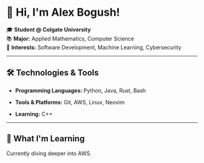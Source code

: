 # 👋 Hi, I'm Alex Bogush!

🎓 **Student @ Colgate University**  
📚 **Major:** Applied Mathematics, Computer Science  
🔬 **Interests:** Software Development, Machine Learning, Cybersecurity

---


## 🛠️ Technologies & Tools

- **Programming Languages:** Python, Java, Rust, Bash

- **Tools & Platforms:** Git, AWS, Linux, Neovim
- **Learning:** C++

---

## 🌱 What I'm Learning

Currently diving deeper into AWS.

